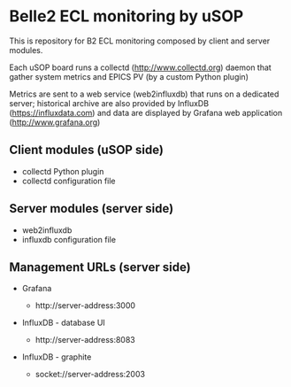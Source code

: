 
Belle2 ECL monitoring by uSOP 
=============================

This is repository for B2 ECL monitoring composed by client and server modules.

Each uSOP board runs a collectd (http://www.collectd.org) daemon that gather
system metrics and EPICS PV (by a custom Python plugin)

Metrics are sent to a web service (web2influxdb) that runs on a dedicated server;
historical archive are also provided by InfluxDB (https://influxdata.com) and
data are displayed by Grafana web application (http://www.grafana.org)

Client modules (uSOP side)
--------------------------
- collectd Python plugin
- collectd configuration file

Server modules (server side)
----------------------------
- web2influxdb
- influxdb configuration file

Management URLs (server side)
-----------------------------
- Grafana
   - http://server-address:3000

- InfluxDB - database UI
   - http://server-address:8083

- InfluxDB - graphite
   - socket://server-address:2003
